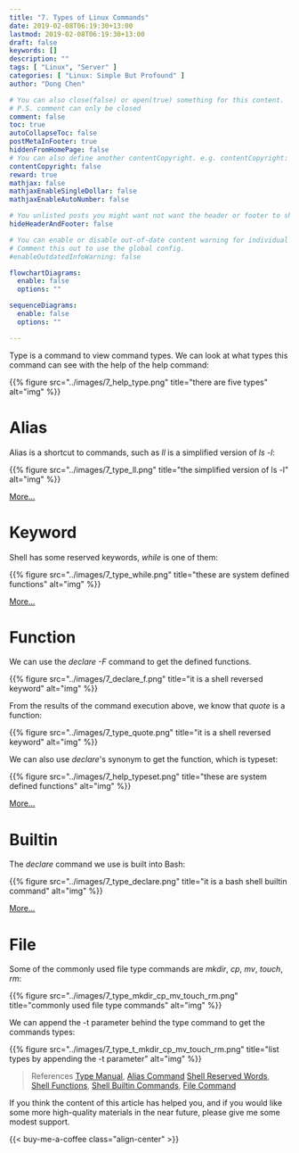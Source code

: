 ```yaml
---
title: "7. Types of Linux Commands"
date: 2019-02-08T06:19:30+13:00
lastmod: 2019-02-08T06:19:30+13:00
draft: false
keywords: []
description: ""
tags: [ "Linux", "Server" ]
categories: [ "Linux: Simple But Profound" ]
author: "Dong Chen"

# You can also close(false) or open(true) something for this content.
# P.S. comment can only be closed
comment: false
toc: true
autoCollapseToc: false
postMetaInFooter: true
hiddenFromHomePage: false
# You can also define another contentCopyright. e.g. contentCopyright: "This is another copyright."
contentCopyright: false
reward: true
mathjax: false
mathjaxEnableSingleDollar: false
mathjaxEnableAutoNumber: false

# You unlisted posts you might want not want the header or footer to show
hideHeaderAndFooter: false

# You can enable or disable out-of-date content warning for individual post.
# Comment this out to use the global config.
#enableOutdatedInfoWarning: false

flowchartDiagrams:
  enable: false
  options: ""

sequenceDiagrams: 
  enable: false
  options: ""

---
```


<!--more-->

Type is a command to view command types. We can look at what types this command can see with the help of the help command:

{{% figure src="../images/7_help_type.png" title="there are five types" alt="img" %}}

# Alias

Alias is a shortcut to commands, such as *ll* is a simplified version of *ls -l*:

{{% figure src="../images/7_type_ll.png" title="the simplified version of ls -l" alt="img" %}}

[More...](https://en.wikipedia.org/wiki/Alias_(command))

# Keyword

Shell has some reserved keywords, *while* is one of them:

{{% figure src="../images/7_type_while.png" title="these are system defined functions" alt="img" %}}

[More...](https://www.gnu.org/software/bash/manual/html_node/Reserved-Word-Index.html)

# Function

We can use the *declare -F* command to get the defined functions.

{{% figure src="../images/7_declare_f.png" title="it is a shell reversed keyword" alt="img" %}}

From the results of the command execution above, we know that *quote* is a function:

{{% figure src="../images/7_type_quote.png" title="it is a shell reversed keyword" alt="img" %}}

We can also use *declare*'s synonym to get the function, which is typeset:

{{% figure src="../images/7_help_typeset.png" title="these are system defined functions" alt="img" %}}

[More...](https://www.gnu.org/software/bash/manual/html_node/Shell-Functions.html)

# Builtin

The *declare* command we use is built into Bash:

{{% figure src="../images/7_type_declare.png" title="it is a bash shell builtin command" alt="img" %}}

[More...](https://www.gnu.org/software/bash/manual/html_node/Builtin-Index.html#Builtin-Index)

# File

Some of the commonly used file type commands are *mkdir*, *cp*, *mv*, *touch*, *rm*:

{{% figure src="../images/7_type_mkdir_cp_mv_touch_rm.png" title="commonly used file type commands" alt="img" %}}

We can append the -t parameter behind the type command to get the commands types:

{{% figure src="../images/7_type_t_mkdir_cp_mv_touch_rm.png" title="list types by appending the -t parameter" alt="img" %}}

> References
> [Type Manual](https://ss64.com/bash/type.html),
> [Alias Command](https://en.wikipedia.org/wiki/Alias_(command))
> [Shell Reserved Words](https://www.gnu.org/software/bash/manual/html_node/Reserved-Word-Index.html),
> [Shell Functions](https://www.gnu.org/software/bash/manual/html_node/Shell-Functions.html),
> [Shell Builtin Commands](https://www.gnu.org/software/bash/manual/html_node/Builtin-Index.html#Builtin-Index),
> [File Command](https://en.wikipedia.org/wiki/File_(command))

If you think the content of this article has helped you, and if you would like some more high-quality materials in the near future, please give me some modest support.

<!-- Buy Me a Coffee Button -->
{{< buy-me-a-coffee class="align-center" >}}
